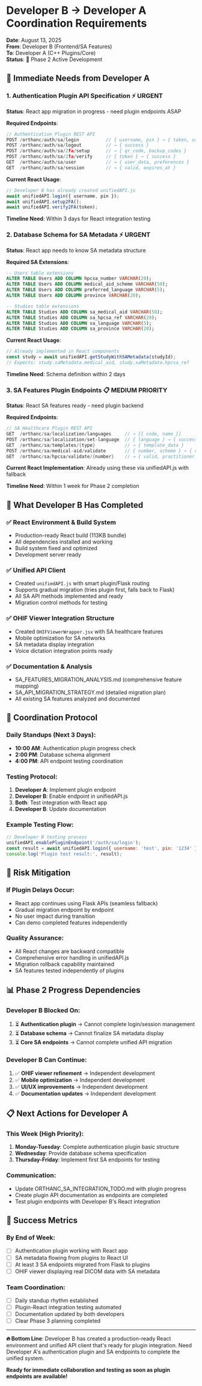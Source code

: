 # Developer B → Developer A Coordination Requirements

**Date**: August 13, 2025  
**From**: Developer B (Frontend/SA Features)  
**To**: Developer A (C++ Plugins/Core)  
**Status**: 🔄 Phase 2 Active Development  

## 🎯 Immediate Needs from Developer A

### 1. **Authentication Plugin API Specification** ⚡ URGENT
**Status**: React app migration in progress - need plugin endpoints ASAP

**Required Endpoints**:
```cpp
// Authentication Plugin REST API
POST /orthanc/auth/sa/login          // { username, pin } → { token, user }
POST /orthanc/auth/sa/logout         // → { success }
POST /orthanc/auth/sa/2fa/setup      // → { qr_code, backup_codes }
POST /orthanc/auth/sa/2fa/verify     // { token } → { success }
GET  /orthanc/auth/sa/user           // → { user_data, preferences }
GET  /orthanc/auth/sa/session        // → { valid, expires_at }
```

**Current React Usage**:
```javascript
// Developer B has already created unifiedAPI.js
await unifiedAPI.login({ username, pin });
await unifiedAPI.setup2FA();
await unifiedAPI.verify2FA(token);
```

**Timeline Need**: Within 3 days for React integration testing

### 2. **Database Schema for SA Metadata** ⚡ URGENT
**Status**: React app needs to know SA metadata structure

**Required SA Extensions**:
```sql
-- Users table extensions
ALTER TABLE Users ADD COLUMN hpcsa_number VARCHAR(20);
ALTER TABLE Users ADD COLUMN medical_aid_scheme VARCHAR(50);
ALTER TABLE Users ADD COLUMN preferred_language VARCHAR(5);
ALTER TABLE Users ADD COLUMN province VARCHAR(20);

-- Studies table extensions  
ALTER TABLE Studies ADD COLUMN sa_medical_aid VARCHAR(50);
ALTER TABLE Studies ADD COLUMN sa_hpcsa_ref VARCHAR(20);
ALTER TABLE Studies ADD COLUMN sa_language VARCHAR(5);
ALTER TABLE Studies ADD COLUMN sa_province VARCHAR(20);
```

**Current React Usage**:
```javascript
// Already implemented in React components
const study = await unifiedAPI.getStudyWithSAMetadata(studyId);
// Expects: study.saMetadata.medical_aid, study.saMetadata.hpcsa_ref
```

**Timeline Need**: Schema definition within 2 days

### 3. **SA Features Plugin Endpoints** 📋 MEDIUM PRIORITY
**Status**: React SA features ready - need plugin backend

**Required Endpoints**:
```cpp
// SA Healthcare Plugin REST API
GET  /orthanc/sa/localization/languages     // → [{ code, name }]
POST /orthanc/sa/localization/set-language  // { language } → { success }
GET  /orthanc/sa/templates/{type}           // → { template_data }
POST /orthanc/sa/medical-aid/validate       // { number, scheme } → { valid, details }
GET  /orthanc/sa/hpcsa/validate/{number}    // → { valid, practitioner_data }
```

**Current React Implementation**: Already using these via unifiedAPI.js with fallback

**Timeline Need**: Within 1 week for Phase 2 completion

## 🔧 What Developer B Has Completed

### ✅ **React Environment & Build System**
- Production-ready React build (113KB bundle)
- All dependencies installed and working
- Build system fixed and optimized
- Development server ready

### ✅ **Unified API Client**
- Created `unifiedAPI.js` with smart plugin/Flask routing
- Supports gradual migration (tries plugin first, falls back to Flask)
- All SA API methods implemented and ready
- Migration control methods for testing

### ✅ **OHIF Viewer Integration Structure**
- Created `OHIFViewerWrapper.jsx` with SA healthcare features
- Mobile optimization for SA networks
- SA metadata display integration
- Voice dictation integration points ready

### ✅ **Documentation & Analysis**
- SA_FEATURES_MIGRATION_ANALYSIS.md (comprehensive feature mapping)
- SA_API_MIGRATION_STRATEGY.md (detailed migration plan)
- All existing SA features analyzed and documented

## 🤝 Coordination Protocol

### Daily Standups (Next 3 Days):
- **10:00 AM**: Authentication plugin progress check
- **2:00 PM**: Database schema alignment
- **4:00 PM**: API endpoint testing coordination

### Testing Protocol:
1. **Developer A**: Implement plugin endpoint
2. **Developer B**: Enable endpoint in unifiedAPI.js
3. **Both**: Test integration with React app
4. **Developer B**: Update documentation

### Example Testing Flow:
```javascript
// Developer B testing process
unifiedAPI.enablePluginEndpoint('/auth/sa/login');
const result = await unifiedAPI.login({ username: 'test', pin: '1234' });
console.log('Plugin test result:', result);
```

## 🚨 Risk Mitigation

### If Plugin Delays Occur:
- React app continues using Flask APIs (seamless fallback)
- Gradual migration endpoint by endpoint
- No user impact during transition
- Can demo completed features independently

### Quality Assurance:
- All React changes are backward compatible
- Comprehensive error handling in unifiedAPI.js
- Migration rollback capability maintained
- SA features tested independently of plugins

## 📊 Phase 2 Progress Dependencies

### Developer B Blocked On:
1. ⏳ **Authentication plugin** → Cannot complete login/session management
2. ⏳ **Database schema** → Cannot finalize SA metadata display
3. ⏳ **Core SA endpoints** → Cannot complete unified API migration

### Developer B Can Continue:
1. ✅ **OHIF viewer refinement** → Independent development
2. ✅ **Mobile optimization** → Independent development  
3. ✅ **UI/UX improvements** → Independent development
4. ✅ **Documentation updates** → Independent development

## 📋 Next Actions for Developer A

### This Week (High Priority):
1. **Monday-Tuesday**: Complete authentication plugin basic structure
2. **Wednesday**: Provide database schema specification
3. **Thursday-Friday**: Implement first SA endpoints for testing

### Communication:
- Update ORTHANC_SA_INTEGRATION_TODO.md with plugin progress
- Create plugin API documentation as endpoints are completed
- Test plugin endpoints with Developer B's React integration

## 🎯 Success Metrics

### By End of Week:
- [ ] Authentication plugin working with React app
- [ ] SA metadata flowing from plugins to React UI
- [ ] At least 3 SA endpoints migrated from Flask to plugins
- [ ] OHIF viewer displaying real DICOM data with SA metadata

### Team Coordination:
- [ ] Daily standup rhythm established
- [ ] Plugin-React integration testing automated
- [ ] Documentation updated by both developers
- [ ] Clear Phase 3 planning completed

---

**🔥 Bottom Line**: Developer B has created a production-ready React environment and unified API client that's ready for plugin integration. Need Developer A's authentication plugin and SA endpoints to complete the unified system.

**Ready for immediate collaboration and testing as soon as plugin endpoints are available!**
